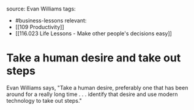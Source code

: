 source: Evan Williams
tags:
- #business-lessons 
relevant:
- [[109 Productivity]]
- [[116.023 Life Lessons - Make other people's decisions easy]]

# Take a human desire and take out steps

Evan Williams says, "Take a human desire, preferably one that has been around for a really long time . . . identify that desire and use modern technology to take out steps."

